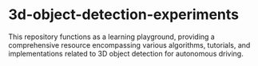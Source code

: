 # 3d-object-detection-experiments
This repository functions as a learning playground, providing a comprehensive resource encompassing various algorithms, tutorials, and implementations related to 3D object detection for autonomous driving.
